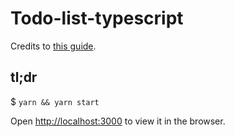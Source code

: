 # Todo-list-typescript
Credits to [this guide](https://medium.com/javascript-in-plain-english/how-to-build-a-todo-list-app-with-react-hooks-and-typescript-b9cbdc61e966).

## tl;dr
$ `yarn && yarn start`

Open [http://localhost:3000](http://localhost:3000) to view it in the browser.